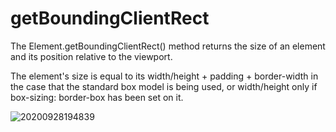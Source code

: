 # getBoundingClientRect

The Element.getBoundingClientRect() method returns the size of an element and its position relative to the viewport.

The element's size is equal to its width/height + padding + border-width in the case that the standard box model is being used, or width/height only if box-sizing: border-box has been set on it.

![20200928194839](https://raw.githubusercontent.com/jiangbo0216/wiki/pic-bed/20200928194839.png)